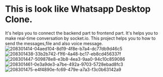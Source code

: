 # This is look like Whatsapp Desktop Clone.
It's helps you to connect the backend part to frontend part.
It's helps you to  make real-time conversation by socket.io.
This project helps you to  how to send the messages,file and also voice message.
![208301414-04aed104-8d19-4f8e-b7a4-dc77db9d46c5](https://user-images.githubusercontent.com/47687766/212595162-5a2c7148-557e-428c-b443-f962cd63401d.png)
![208301438-33b2b742-f1f6-4a48-bc17-eb8cd456337f](https://user-images.githubusercontent.com/47687766/212595185-b0207f10-288f-4abb-908e-15fbdd1ecda5.png)
![208301447-509878e8-e3b8-4ea3-9aa0-94c10c859086](https://user-images.githubusercontent.com/47687766/212595197-647fbb09-8b9b-4bdc-b9dc-2c68e9041e90.png)
![208301461-0e3a9de3-a7be-492a-9703-5728ebad8fc3](https://user-images.githubusercontent.com/47687766/212595213-1edde3e3-166d-4478-87d9-7c6e07fd2b73.png)
![208301475-e4f4890e-fc69-479e-a7a3-f3c0b63142a9](https://user-images.githubusercontent.com/47687766/212595231-cb40fc87-f1cf-471b-badc-8f3f0b8a190d.png)

